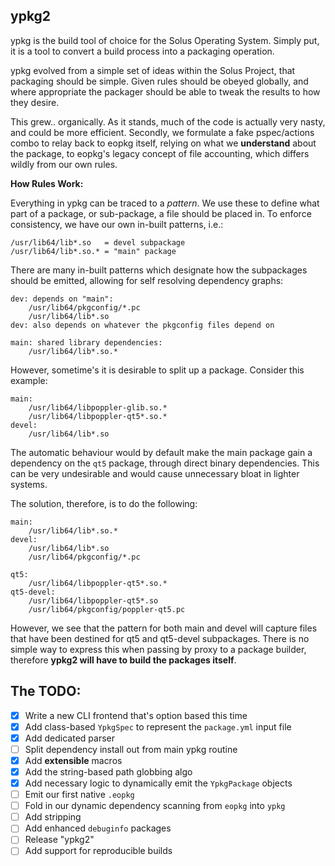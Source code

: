 ypkg2
-----

ypkg is the build tool of choice for the Solus Operating System. Simply put, it
is a tool to convert a build process into a packaging operation.

ypkg evolved from a simple set of ideas within the Solus Project, that packaging
should be simple. Given rules should be obeyed globally, and where appropriate
the packager should be able to tweak the results to how they desire.

This grew.. organically. As it stands, much of the code is actually very nasty,
and could be more efficient. Secondly, we formulate a fake pspec/actions combo
to relay back to eopkg itself, relying on what we **understand** about the package,
to eopkg's legacy concept of file accounting, which differs wildly from our own
rules.

**How Rules Work:**

Everything in ypkg can be traced to a *pattern*. We use these to define what part
of a package, or sub-package, a file should be placed in. To enforce consistency,
we have our own in-built patterns, i.e.:

    /usr/lib64/lib*.so   = devel subpackage
    /usr/lib64/lib*.so.* = "main" package

There are many in-built patterns which designate how the subpackages should be
emitted, allowing for self resolving dependency graphs:

    dev: depends on "main":
        /usr/lib64/pkgconfig/*.pc
        /usr/lib64/lib*.so
    dev: also depends on whatever the pkgconfig files depend on

    main: shared library dependencies:
        /usr/lib64/lib*.so.*

However, sometime's it is desirable to split up a package. Consider this example:

    main:
        /usr/lib64/libpoppler-glib.so.*
        /usr/lib64/libpoppler-qt5*.so.*
    devel:
        /usr/lib64/lib*.so

The automatic behaviour would by default make the main package gain a dependency
on the `qt5` package, through direct binary dependencies. This can be very undesirable
and would cause unnecessary bloat in lighter systems.

The solution, therefore, is to do the following:

    main:
        /usr/lib64/lib*.so.*
    devel:
        /usr/lib64/lib*.so
        /usr/lib64/pkgconfig/*.pc

    qt5:
        /usr/lib64/libpoppler-qt5*.so.*
    qt5-devel:
        /usr/lib64/libpoppler-qt5*.so
        /usr/lib64/pkgconfig/poppler-qt5.pc

However, we see that the pattern for both main and devel will capture files that
have been destined for qt5 and qt5-devel subpackages. There is no simple way to
express this when passing by proxy to a package builder, therefore **ypkg2 will
have to build the packages itself**.

The TODO:
---------

 * [x] Write a new CLI frontend that's option based this time
 * [x] Add class-based `YpkgSpec` to represent the `package.yml` input file
 * [x] Add dedicated parser
 * [ ] Split dependency install out from main ypkg routine
 * [x] Add **extensible** macros
 * [x] Add the string-based path globbing algo
 * [x] Add necessary logic to dynamically emit the `YpkgPackage` objects
 * [ ] Emit our first native `.eopkg`
 * [ ] Fold in our dynamic dependency scanning from `eopkg` into `ypkg`
 * [ ] Add stripping
 * [ ] Add enhanced `debuginfo` packages
 * [ ] Release "ypkg2"
 * [ ] Add support for reproducible builds
